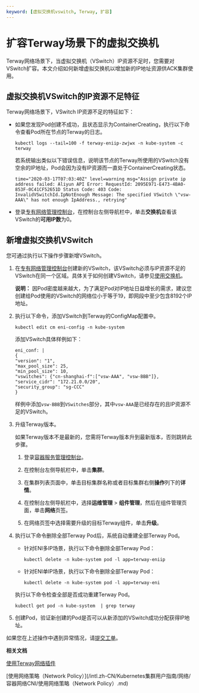 ```yaml
---
keyword: [虚拟交换机vswitch, Terway, 扩容]
---
```


# 扩容Terway场景下的虚拟交换机

Terway网络场景下，当虚拟交换机（VSwitch）IP资源不足时，您需要对VSwitch扩容。本文介绍如何新增虚拟交换机以增加新的IP地址资源供ACK集群使用。

## 虚拟交换机VSwitch的IP资源不足特征

Terway网络场景下，VSwitch IP资源不足的特征如下：

-   如果您发现Pod创建不成功，且状态显示为ContainerCreating，执行以下命令查看Pod所在节点的Terway的日志。

    ```
    kubectl logs --tail=100 -f terway-eniip-zwjwx -n kube-system -c terway
    ```

    若系统输出类似以下错误信息，说明该节点的Terway所使用的VSwitch没有空余的IP地址，Pod会因为没有IP资源而一直处于ContainerCreating状态。

    ```
    time="2020-03-17T07:03:40Z" level=warning msg="Assign private ip address failed: Aliyun API Error: RequestId: 2095E971-E473-4BA0-853F-0C41CF52651D Status Code: 403 Code: InvalidVSwitchId.IpNotEnough Message: The specified VSwitch \"vsw-AAA\" has not enough IpAddress., retrying"
    ```

-   登录[专有网络管理控制台](https://vpc.console.aliyun.com/)，在控制台左侧导航栏中，单击**交换机**查看该VSwitch的**可用IP数**为0。

## 新增虚拟交换机VSwitch

您可通过执行以下操作步骤新增VSwitch。

1.  在[专有网络管理控制台](https://vpc.console.aliyun.com/)创建新的VSwitch，该VSwitch必须与IP资源不足的VSwitch在同一个区域。具体关于如何创建VSwitch，请参见[使用交换机](/intl.zh-CN/专有网络和交换机/使用交换机.md)。

    **说明：** 因Pod密度越来越大，为了满足Pod对IP地址日益增长的需求，建议您创建给Pod使用的VSwitch的网络位小于等于19，即网段中至少包含8192个IP地址。

2.  执行以下命令，添加VSwitch到Terway的ConfigMap配置中。

    ```
    kubectl edit cm eni-config -n kube-system
    ```

    添加VSwitch具体样例如下：

    ```
    eni_conf: |
    {
    "version": "1",
    "max_pool_size": 25,
    "min_pool_size": 10,
    "vswitches": {"cn-shanghai-f":["vsw-AAA", "vsw-BBB"]},
    "service_cidr": "172.21.0.0/20",
    "security_group": "sg-CCC"
    }
    ```

    样例中添加`vsw-BBB`到`VSwitches`部分，其中`vsw-AAA`是已经存在的且IP资源不足的VSwitch。

3.  升级Terway版本。

    如果Terway版本不是最新的，您需将Terway版本升到最新版本，否则跳转此步骤。

    1.  登录[容器服务管理控制台](https://cs.console.aliyun.com)。

    2.  在控制台左侧导航栏中，单击**集群**。

    3.  在集群列表页面中，单击目标集群名称或者目标集群右侧**操作**列下的**详情**。

    4.  在控制台左侧导航栏中，选择**运维管理** \> **组件管理**，然后在组件管理页面，单击**网络**页签。

    5.  在网络页签中选择需要升级的目标Terway组件，单击**升级**。

4.  执行以下命令删除全部Terway Pod后，系统自动重建全部Terway Pod。

    -   针对ENI多IP场景，执行以下命令删除全部Terway Pod：

        ```
        kubectl delete -n kube-system pod -l app=terway-eniip
        ```

    -   针对ENI单IP场景，执行以下命令删除全部Terway Pod：

        ```
        kubectl delete -n kube-system pod -l app=terway-eni
        ```

    执行以下命令检查全部是否成功重建Terway Pod。

    ```
    kubectl get pod -n kube-system  | grep terway
    ```

5.  创建Pod，验证新创建的Pod是否可以从新添加的VSwitch成功分配获得IP地址。


如果您在上述操作中遇到异常情况，请[提交工单](https://workorder-intl.console.aliyun.com/console.htm)。

**相关文档**  


[使用Terway网络插件](/intl.zh-CN/Kubernetes集群用户指南/网络/容器网络CNI/使用Terway网络插件.md)

[使用网络策略（Network Policy）](/intl.zh-CN/Kubernetes集群用户指南/网络/容器网络CNI/使用网络策略（Network Policy）.md)

